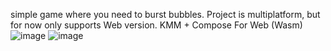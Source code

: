 simple game where you need to burst bubbles. Project is multiplatform, but for now only supports Web version. KMM + Compose For Web (Wasm)
![image](https://github.com/user-attachments/assets/fd17077b-7886-4bc3-b7ce-363975d75556)
![image](https://github.com/user-attachments/assets/02425fcf-29af-498c-811a-c82eba307196)
